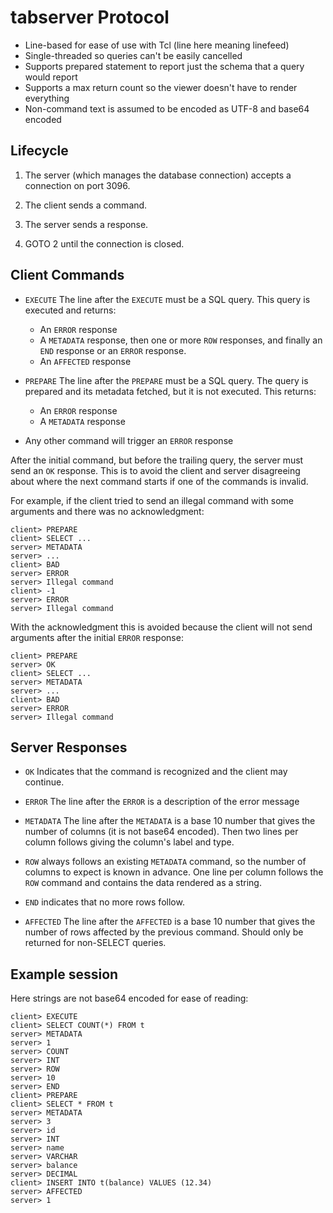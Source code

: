 # tabserver Protocol

- Line-based for ease of use with Tcl (line here meaning linefeed)
- Single-threaded so queries can't be easily cancelled
- Supports prepared statement to report just the schema that a query would report
- Supports a max return count so the viewer doesn't have to render everything
- Non-command text is assumed to be encoded as UTF-8 and base64 encoded

## Lifecycle

1. The server (which manages the database connection) accepts a connection on
   port 3096.

2. The client sends a command.

3. The server sends a response.

4. GOTO 2 until the connection is closed.

## Client Commands

- `EXECUTE` The line after the `EXECUTE` must be a SQL query. This query is
  executed and returns:
  - An `ERROR` response
  - A `METADATA` response, then one or more `ROW` responses, and finally an
    `END` response or an `ERROR` response.
  - An `AFFECTED` response
    
- `PREPARE` The line after the `PREPARE` must be a SQL query. The query is
  prepared and its metadata fetched, but it is not executed. This returns:
  - An `ERROR` response
  - A `METADATA` response

- Any other command will trigger an `ERROR` response

After the initial command, but before the trailing query, the server must send
an `OK` response. This is to avoid the client and server disagreeing about where
the next command starts if one of the commands is invalid.

For example, if the client tried to send an illegal command with some arguments
and there was no acknowledgment:

```
client> PREPARE
client> SELECT ...
server> METADATA
server> ...
client> BAD
server> ERROR
server> Illegal command
client> -1
server> ERROR
server> Illegal command
```

With the acknowledgment this is avoided because the client will not send
arguments after the initial `ERROR` response:

```
client> PREPARE
server> OK
client> SELECT ...
server> METADATA
server> ...
client> BAD
server> ERROR
server> Illegal command
```
  
## Server Responses

- `OK` Indicates that the command is recognized and the client may continue.

- `ERROR` The line after the `ERROR` is a description of the error message

- `METADATA` The line after the `METADATA` is a base 10 number that gives the
  number of columns (it is not base64 encoded). Then two lines per column
  follows giving the column's label and type.
  
- `ROW` always follows an existing `METADATA` command, so the number of columns
  to expect is known in advance. One line per column follows the `ROW` command
  and contains the data rendered as a string.
  
- `END` indicates that no more rows follow.

- `AFFECTED` The line after the `AFFECTED` is a base 10 number that gives the
  number of rows affected by the previous command. Should only be returned for
  non-SELECT queries.

## Example session

Here strings are not base64 encoded for ease of reading:

```
client> EXECUTE
client> SELECT COUNT(*) FROM t
server> METADATA
server> 1
server> COUNT
server> INT
server> ROW
server> 10
server> END
client> PREPARE
client> SELECT * FROM t
server> METADATA
server> 3
server> id
server> INT
server> name
server> VARCHAR
server> balance
server> DECIMAL
client> INSERT INTO t(balance) VALUES (12.34)
server> AFFECTED
server> 1
```
